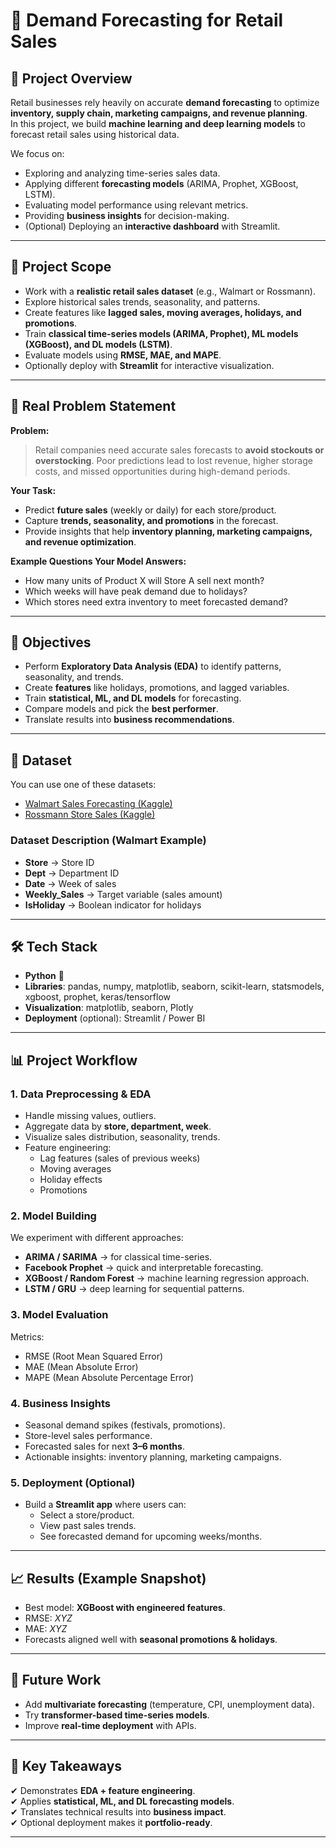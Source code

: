 # 🛒 Demand Forecasting for Retail Sales

## 📌 Project Overview  
Retail businesses rely heavily on accurate **demand forecasting** to optimize **inventory, supply chain, marketing campaigns, and revenue planning**.  
In this project, we build **machine learning and deep learning models** to forecast retail sales using historical data.  

We focus on:  
- Exploring and analyzing time-series sales data.  
- Applying different **forecasting models** (ARIMA, Prophet, XGBoost, LSTM).  
- Evaluating model performance using relevant metrics.  
- Providing **business insights** for decision-making.  
- (Optional) Deploying an **interactive dashboard** with Streamlit.  

---

## 🔹 Project Scope  
- Work with a **realistic retail sales dataset** (e.g., Walmart or Rossmann).  
- Explore historical sales trends, seasonality, and patterns.  
- Create features like **lagged sales, moving averages, holidays, and promotions**.  
- Train **classical time-series models (ARIMA, Prophet), ML models (XGBoost), and DL models (LSTM)**.  
- Evaluate models using **RMSE, MAE, and MAPE**.  
- Optionally deploy with **Streamlit** for interactive visualization.

---

## 🔹 Real Problem Statement

**Problem:**  
> Retail companies need accurate sales forecasts to **avoid stockouts or overstocking**. Poor predictions lead to lost revenue, higher storage costs, and missed opportunities during high-demand periods.

**Your Task:**  
- Predict **future sales** (weekly or daily) for each store/product.  
- Capture **trends, seasonality, and promotions** in the forecast.  
- Provide insights that help **inventory planning, marketing campaigns, and revenue optimization**.

**Example Questions Your Model Answers:**  
- How many units of Product X will Store A sell next month?  
- Which weeks will have peak demand due to holidays?  
- Which stores need extra inventory to meet forecasted demand?  

---

## 🎯 Objectives  
- Perform **Exploratory Data Analysis (EDA)** to identify patterns, seasonality, and trends.  
- Create **features** like holidays, promotions, and lagged variables.  
- Train **statistical, ML, and DL models** for forecasting.  
- Compare models and pick the **best performer**.  
- Translate results into **business recommendations**.  

---

## 📂 Dataset  
You can use one of these datasets:  
- [Walmart Sales Forecasting (Kaggle)](https://www.kaggle.com/c/walmart-recruiting-store-sales-forecasting)  
- [Rossmann Store Sales (Kaggle)](https://www.kaggle.com/c/rossmann-store-sales)  

### Dataset Description (Walmart Example)  
- **Store** → Store ID  
- **Dept** → Department ID  
- **Date** → Week of sales  
- **Weekly_Sales** → Target variable (sales amount)  
- **IsHoliday** → Boolean indicator for holidays  

---

## 🛠️ Tech Stack  
- **Python** 🐍  
- **Libraries**: pandas, numpy, matplotlib, seaborn, scikit-learn, statsmodels, xgboost, prophet, keras/tensorflow  
- **Visualization**: matplotlib, seaborn, Plotly  
- **Deployment** (optional): Streamlit / Power BI  

---

## 📊 Project Workflow  

### 1. Data Preprocessing & EDA  
- Handle missing values, outliers.  
- Aggregate data by **store, department, week**.  
- Visualize sales distribution, seasonality, trends.  
- Feature engineering:  
  - Lag features (sales of previous weeks)  
  - Moving averages  
  - Holiday effects  
  - Promotions  

### 2. Model Building  
We experiment with different approaches:  
- **ARIMA / SARIMA** → for classical time-series.  
- **Facebook Prophet** → quick and interpretable forecasting.  
- **XGBoost / Random Forest** → machine learning regression approach.  
- **LSTM / GRU** → deep learning for sequential patterns.  

### 3. Model Evaluation  
Metrics:  
- RMSE (Root Mean Squared Error)  
- MAE (Mean Absolute Error)  
- MAPE (Mean Absolute Percentage Error)  

### 4. Business Insights  
- Seasonal demand spikes (festivals, promotions).  
- Store-level sales performance.  
- Forecasted sales for next **3–6 months**.  
- Actionable insights: inventory planning, marketing campaigns.  

### 5. Deployment (Optional)  
- Build a **Streamlit app** where users can:  
  - Select a store/product.  
  - View past sales trends.  
  - See forecasted demand for upcoming weeks/months.  

---

## 📈 Results (Example Snapshot)  
- Best model: **XGBoost with engineered features**.  
- RMSE: *XYZ*  
- MAE: *XYZ*  
- Forecasts aligned well with **seasonal promotions & holidays**.  

---

## 🚀 Future Work  
- Add **multivariate forecasting** (temperature, CPI, unemployment data).  
- Try **transformer-based time-series models**.  
- Improve **real-time deployment** with APIs.  

---

## 📑 Key Takeaways  
✔ Demonstrates **EDA + feature engineering**.  
✔ Applies **statistical, ML, and DL forecasting models**.  
✔ Translates technical results into **business impact**.  
✔ Optional deployment makes it **portfolio-ready**.  

--- 